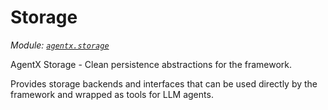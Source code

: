# Storage

*Module: [`agentx.storage`](https://github.com/dustland/agentx/blob/main/src/agentx/storage.py)*

AgentX Storage - Clean persistence abstractions for the framework.

Provides storage backends and interfaces that can be used directly by the framework
and wrapped as tools for LLM agents.
